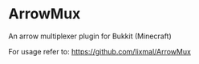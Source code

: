 # ArrowMux
An arrow multiplexer plugin for Bukkit (Minecraft)

For usage refer to:
https://github.com/lixmal/ArrowMux
